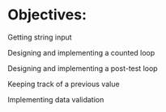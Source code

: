 # Objectives:

Getting string input

Designing and implementing a counted loop

Designing and implementing a post-test loop

Keeping track of a previous value

Implementing data validation